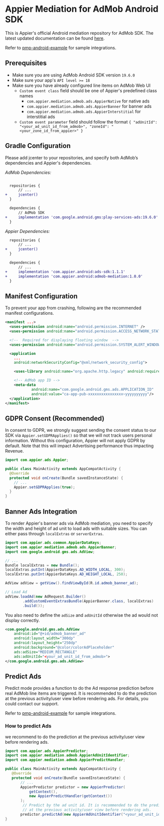 # Appier Mediation for AdMob Android SDK

This is Appier's official Android mediation repository for AdMob SDK. The latest updated documentation can be found [here](https://appier-publisher-services.readme.io/docs/admob).

Refer to [pmp-android-example](https://github.com/appier/pmp-android-sample) for sample integrations.

## Prerequisites

- Make sure you are using AdMob Android SDK version `19.6.0`
- Make sure your app's `API level >= 18`
- Make sure you have already configured line items on AdMob Web UI
	- `Custom event class` field should be one of Appier's predefined class names
		- `com.appier.mediation.admob.ads.AppierNative` for native ads
		- `com.appier.mediation.admob.ads.AppierBanner` for banner ads
		- `com.appier.mediation.admob.ads.AppierInterstitial` for interstitial ads
	- `Custom event parameter` field should follow the format `{ "adUnitId": "<your_ad_unit_id_from_admob>", "zoneId": "<your_zone_id_from_appier>" }`

## Gradle Configuration

Please add jcenter to your repositories, and specify both AdMob’s dependencies and Appier's dependencies.

*AdMob Dependencies:*
``` diff

  repositories {
      // ...
+     jcenter()
  }

  dependencies {
      // AdMob SDK
+     implementation 'com.google.android.gms:play-services-ads:19.6.0'
  }
```

*Appier Dependencies:*
``` diff
  repositories {
      // ...
+     jcenter()
  }

  dependencies {
      // ...
+     implementation 'com.appier.android:ads-sdk:1.1.1'
+     implementation 'com.appier.android:admob-mediation:1.0.0'
  }
```

## Manifest Configuration

To prevent your app from crashing, following are the recommended manifest configurations.

``` xml
<manifest ...>
  <uses-permission android:name="android.permission.INTERNET" />
  <uses-permission android:name="android.permission.ACCESS_NETWORK_STATE" />

  <!--  Required for displaying floating window  -->
  <uses-permission android:name="android.permission.SYSTEM_ALERT_WINDOW" />

  <application
    ...
    android:networkSecurityConfig="@xml/network_security_config">

    <uses-library android:name="org.apache.http.legacy" android:required="false" />

    <!-- AdMob app ID -->
    <meta-data
            android:name="com.google.android.gms.ads.APPLICATION_ID"
            android:value="ca-app-pub-xxxxxxxxxxxxxxxx~yyyyyyyyyy"/>
  </application>
</manifest>
```

## GDPR Consent (Recommended)

In consent to GDPR, we strongly suggest sending the consent status to our SDK via `Appier.setGDPRApplies()` so that we will not track users personal information. Without this configuration, Appier will not apply GDPR by default. Note that this will impact Advertising performance thus impacting Revenue.

``` java
import com.appier.ads.Appier;

public class MainActivity extends AppCompatActivity {
  @Override
  protected void onCreate(Bundle savedInstanceState) {
    // ...
    Appier.setGDPRApplies(true);
  }
}
```

## Banner Ads Integration

To render Appier's banner ads via AdMob mediation, you need to specify the width and height of ad unit to load ads with suitable sizes. You can either pass through `localExtras` or `serverExtras`.

``` java
import com.appier.ads.common.AppierDataKeys;
import com.appier.mediation.admob.ads.AppierBanner;
import com.google.android.gms.ads.AdView;

// ...
Bundle localExtras = new Bundle();
localExtras.putInt(AppierDataKeys.AD_WIDTH_LOCAL, 300);
localExtras.putInt(AppierDataKeys.AD_HEIGHT_LOCAL, 250);

AdView adView = getView().findViewById(R.id.admob_banner_ad);

// Load Ad
adView.loadAd(new AdRequest.Builder()
        .addCustomEventExtrasBundle(AppierBanner.class, localExtras)
        .build());
```

You also need to define the `adSize` and `adUnitId` otherwise the ad would not display correctly.

``` xml
<com.google.android.gms.ads.AdView
    android:id="@+id/admob_banner_ad"
    android:layout_width="300dp"
    android:layout_height="250dp"
    android:background="@color/colorAdPlaceholder"
    ads:adSize="MEDIUM_RECTANGLE"
    ads:adUnitId="<your_ad_unit_id_from_admob>">
</com.google.android.gms.ads.AdView>
```

## Predict Ads
Predict mode provides a function to do the Ad response prediction before real AdMob line items are triggered. It is recommended to do the prediction at the previous activity/user view before rendering ads. For details, you could contact our support.

Refer to [pmp-android-example](https://github.com/appier/pmp-android-sample) for sample integrations.

### How to predict Ads
we recommend to do the prediction at the previous activity/user view before rendering ads.
``` java
import com.appier.ads.AppierPredictor;
import com.appier.mediation.admob.AppierAdUnitIdentifier;
import com.appier.mediation.admob.AppierPredictHandler;

public class MainActivity extends AppCompatActivity {
   @Override
   protected void onCreate(Bundle savedInstanceState) {
       // ...
       AppierPredictor predictor = new AppierPredictor(
           getContext(),
           new AppierPredictHandler(getContext())
       );
        // Predict by the ad unit id. It is recommended to do the prediction
        // at the previous activity/user view before rendering ads.
       predictor.predictAd(new AppierAdUnitIdentifier("<your_ad_unit_id_from_admob>"));
}
```
